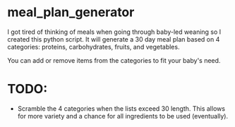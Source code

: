 # meal_plan_generator

I got tired of thinking of meals when going through baby-led weaning so I created this python script. It will generate a 30 day meal plan based on 4 categories: proteins, carbohydrates, fruits, and vegetables.

You can add or remove items from the categories to fit your baby's need.

# TODO:
- Scramble the 4 categories when the lists exceed 30 length. This allows for more variety and a chance for all ingredients to be used (eventually).
